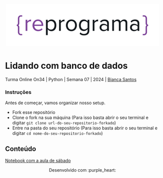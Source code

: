 <h1 align="center">
  <img src="assets/reprograma-fundos-claros.png" alt="logo reprograma" width="500">
</h1>

# Lidando com banco de dados

Turma Online On34 | Python | Semana 07 | 2024 | [Bianca Santos](https://www.linkedin.com/in/biancainacio)

### Instruções
Antes de começar, vamos organizar nosso setup.
* Fork esse repositório 
* Clone o fork na sua máquina (Para isso basta abrir o seu terminal e digitar `git clone url-do-seu-repositorio-forkado`)
* Entre na pasta do seu repositório (Para isso basta abrir o seu terminal e digitar `cd nome-do-seu-repositorio-forkado`)

## Conteúdo
[Notebook com a aula de sábado](https://github.com/reprograma/on34-python-s07-banco-de-dados-I/blob/main/Explica%C3%A7%C3%A3o%20de%20uso.ipynb)

<p align="center">
Desenvolvido com :purple_heart:  
</p>

